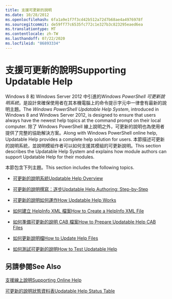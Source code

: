 ```yaml
---
title: 支援可更新的說明
ms.date: 10/28/2012
ms.openlocfilehash: 6fa1a9e1f7f3cd42b512a72d7b68ae4a4976978f
ms.sourcegitcommit: de59ff77c6535fc772c1e327b3c823295eaed6ea
ms.translationtype: MT
ms.contentlocale: zh-TW
ms.lasthandoff: 07/22/2020
ms.locfileid: "86893334"
---
```

# <a name="supporting-updatable-help"></a><span data-ttu-id="5c2d6-102">支援可更新的說明</span><span class="sxs-lookup"><span data-stu-id="5c2d6-102">Supporting Updatable Help</span></span>

<span data-ttu-id="5c2d6-103">Windows 8 和 Windows Server 2012 中引進的*Windows PowerShell 可更新說明系統*，是設計來確保使用者在其本機電腦上的命令提示字元中一律會有最新的說明主題。</span><span class="sxs-lookup"><span data-stu-id="5c2d6-103">The *Windows PowerShell Updatable Help System*, introduced in Windows 8 and Windows Server 2012, is designed to ensure that users always have the newest help topics at the command prompt on their local computer.</span></span> <span data-ttu-id="5c2d6-104">除了 Windows PowerShell 線上說明之外，可更新的說明也為使用者提供了完整的協助解決方案。</span><span class="sxs-lookup"><span data-stu-id="5c2d6-104">Along with Windows PowerShell online help, Updatable Help provides a complete help solution for users.</span></span> <span data-ttu-id="5c2d6-105">本節描述可更新的說明系統，並說明模組作者可以如何支援其模組的可更新說明。</span><span class="sxs-lookup"><span data-stu-id="5c2d6-105">This section describes the Updatable Help System and explains how module authors can support Updatable Help for their modules.</span></span>

<span data-ttu-id="5c2d6-106">本節包含下列主題。</span><span class="sxs-lookup"><span data-stu-id="5c2d6-106">This section includes the following topics.</span></span>

- [<span data-ttu-id="5c2d6-107">可更新的說明系統</span><span class="sxs-lookup"><span data-stu-id="5c2d6-107">Updatable Help Overview</span></span>](./updatable-help-overview.md)

- [<span data-ttu-id="5c2d6-108">可更新的說明撰寫：逐步</span><span class="sxs-lookup"><span data-stu-id="5c2d6-108">Updatable Help Authoring: Step-by-Step</span></span>](./updatable-help-authoring-step-by-step.md)

- [<span data-ttu-id="5c2d6-109">可更新的說明如何運作</span><span class="sxs-lookup"><span data-stu-id="5c2d6-109">How Updatable Help Works</span></span>](./how-updatable-help-works.md)

- [<span data-ttu-id="5c2d6-110">如何建立 HelpInfo XML 檔案</span><span class="sxs-lookup"><span data-stu-id="5c2d6-110">How to Create a HelpInfo XML File</span></span>](./how-to-create-a-helpinfo-xml-file.md)

- [<span data-ttu-id="5c2d6-111">如何準備可更新的說明 CAB 檔案</span><span class="sxs-lookup"><span data-stu-id="5c2d6-111">How to Prepare Updatable Help CAB Files</span></span>](./how-to-prepare-updatable-help-cab-files.md)

- [<span data-ttu-id="5c2d6-112">如何更新說明檔</span><span class="sxs-lookup"><span data-stu-id="5c2d6-112">How to Update Help Files</span></span>](./how-to-update-help-files.md)

- [<span data-ttu-id="5c2d6-113">如何測試可更新的說明</span><span class="sxs-lookup"><span data-stu-id="5c2d6-113">How to Test Updatable Help</span></span>](./how-to-test-updatable-help.md)

## <a name="see-also"></a><span data-ttu-id="5c2d6-114">另請參閱</span><span class="sxs-lookup"><span data-stu-id="5c2d6-114">See Also</span></span>

[<span data-ttu-id="5c2d6-115">支援線上說明</span><span class="sxs-lookup"><span data-stu-id="5c2d6-115">Supporting Online Help</span></span>](./supporting-online-help.md)

[<span data-ttu-id="5c2d6-116">可更新的說明狀態資料表</span><span class="sxs-lookup"><span data-stu-id="5c2d6-116">Updatable Help Status Table</span></span>](https://www.microsoft.com/en-us/itpro/windows)
